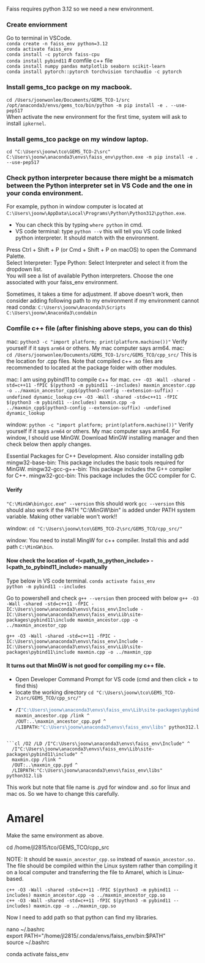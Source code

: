 Faiss requires python 3.12 so we need a new environment.

### Create enviornment
Go to terminal in VSCode.        
```conda create -n faiss_env python=3.12```       
```conda activate faiss_env```       
```conda install -c pytorch faiss-cpu```      
```conda install pybind11```      # comfile c++ file       
```conda install numpy pandas matplotlib seaborn scikit-learn```         
```conda install pytorch::pytorch torchvision torchaudio -c pytorch```  

### Install gems_tco packge on my macbook. 
```cd /Users/joonwonlee/Documents/GEMS_TCO-1/src```    
```/opt/anaconda3/envs/gems_tco/bin/python -m pip install -e . --use-pep517```   
When activate the new environment for the first time, system will ask to install ```ipkernel```.

### Install gems_tco packge on my window laptop. 
``` cd "C:\Users\joonw\tco\GEMS_TCO-2\src" ```
``` C:\Users\joonw\anaconda3\envs\faiss_env\python.exe -m pip install -e . --use-pep517  ```

### Check python interpreter because there might be a mismatch between the Python interpreter set in VS Code and the one in your conda environment.   
For example, python in window computer is located at ```C:\Users\joonw\AppData\Local\Programs\Python\Python312\python.exe```.
- You can check this by typing ```where python``` in cmd.   
- VS code terminal: type ```python --v``` this will tell you VS code linked python interpreter. It should match with the environment. 

Press Ctrl + Shift + P (or Cmd + Shift + P on macOS) to open the Command Palette.        
Select Interpreter: Type Python: Select Interpreter and select it from the dropdown list.        
You will see a list of available Python interpreters. Choose the one associated with your faiss_env environment.        

Sometimes, it takes a time for adjustment. If above doesn't work, then consider adding following path to my environment if my environment cannot read conda:
```C:\Users\joonw\Anaconda3\Scripts```
```C:\Users\joonw\Anaconda3\condabin```

### Comfile c++ file (after finishing above steps, you can do this)
mac: ``` python3 -c "import platform; print(platform.machine())" ```   Verify yourself if it says ```arm64``` or others. My mac computer says arm64.
mac:   
```cd /Users/joonwonlee/Documents/GEMS_TCO-1/src/GEMS_TCO/cpp_src/```  This is the location for .cpp files. Note that compiled c++ .so files are recommended to located at the package folder with other modules.

mac:  I am using pybind11 to compile c++ for mac.
```c++ -O3 -Wall -shared -std=c++11 -fPIC $(python3 -m pybind11 --includes) maxmin_ancestor.cpp -o ../maxmin_ancestor_cpp$(python3-config --extension-suffix) -undefined dynamic_lookup```
```c++ -O3 -Wall -shared -std=c++11 -fPIC $(python3 -m pybind11 --includes) maxmin.cpp -o ../maxmin_cpp$(python3-config --extension-suffix) -undefined dynamic_lookup```  

window: ``` python -c "import platform; print(platform.machine())" ```   Verify yourself if it says ```arm64``` or others. My mac computer says arm64.
For window, I should use MinGW. Download MinGW installing manager and then check below then apply changes.

Essential Packages for C++ Development. Also consider installing gdb 
mingw32-base-bin: This package includes the basic tools required for MinGW.
mingw32-gcc-g++-bin: This package includes the G++ compiler for C++.
mingw32-gcc-bin: This package includes the GCC compiler for C.

#### Verify 
``` "C:\MinGW\bin\gcc.exe" --version ```    this should work
``` gcc --version ```  this should also work if the PATH  "C:\MinGW\bin" is added under PATH system variable. Making other variable won't work!!


window:
``` cd "C:\Users\joonw\tco\GEMS_TCO-2\src/GEMS_TCO/cpp_src/" ```

window:   You need to install MingW for c++ compiler. Install this and add path ```C:\MinGW\bin```.

#### Now check the location of -I<path_to_python_include> -I<path_to_pybind11_include> manually      
Type below in VS code terminal.
```conda activate faiss_env```    
```python -m pybind11 --includes```

Go to powershell and check
```g++ --version```  then proceed with below
```g++ -O3 -Wall -shared -std=c++11 -fPIC -IC:\Users\joonw\anaconda3\envs\faiss_env\Include -IC:\Users\joonw\anaconda3\envs\faiss_env\Lib\site-packages\pybind11\include maxmin_ancestor.cpp -o ../maxmin_ancestor_cpp```

```g++ -O3 -Wall -shared -std=c++11 -fPIC -IC:\Users\joonw\anaconda3\envs\faiss_env\Include -IC:\Users\joonw\anaconda3\envs\faiss_env\Lib\site-packages\pybind11\include maxmin.cpp -o ../maxmin_cpp```

#### It turns out that MinGW is not good for compiling my c++ file. 
- Open Developer Command Prompt for VS code (cmd and then click + to find this)
- locate the working directory ``` cd "C:\Users\joonw\tco\GEMS_TCO-2\src/GEMS_TCO/cpp_src/" ```
-  ``` cl /O2 /LD /I"C:\Users\joonw\anaconda3\envs\faiss_env\Include" ^
   /I"C:\Users\joonw\anaconda3\envs\faiss_env\Lib\site-packages\pybind11\include" ^
   maxmin_ancestor.cpp /link ^
   /OUT:..\maxmin_ancestor_cpp.pyd ^
   /LIBPATH:"C:\Users\joonw\anaconda3\envs\faiss_env\libs" python312.lib
 ```

```cl /O2 /LD /I"C:\Users\joonw\anaconda3\envs\faiss_env\Include" ^
   /I"C:\Users\joonw\anaconda3\envs\faiss_env\Lib\site-packages\pybind11\include" ^
   maxmin.cpp /link ^
   /OUT:..\maxmin_cpp.pyd ^
   /LIBPATH:"C:\Users\joonw\anaconda3\envs\faiss_env\libs" python312.lib
```  

This work but note that file name is .pyd for window and .so for linux and mac os. So we have to change this carefully.


# Amarel
Make the same environment as above.

cd /home/jl2815/tco/GEMS_TCO/cpp_src

NOTE: It should be ```maxmin_ancestor_cpp.so``` instead of ```maxmin_ancestor.so.``` The file should be compiled within the Linux system rather than compiling it on a local computer and transferring the file to Amarel, which is Linux-based.
      
``` c++ -O3 -Wall -shared -std=c++11 -fPIC $(python3 -m pybind11 --includes) maxmin_ancestor.cpp -o ../maxmin_ancestor_cpp.so ```      
``` c++ -O3 -Wall -shared -std=c++11 -fPIC $(python3 -m pybind11 --includes) maxmin.cpp -o ../maxmin_cpp.so  ```         


Now I need to add path so that python can find my libraries.
   
nano ~/.bashrc   
export PATH="/home/jl2815/.conda/envs/faiss_env/bin:$PATH"   
source ~/.bashrc   

conda activate faiss_env   

